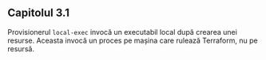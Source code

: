 ## Capitolul 3.1

Provisionerul `local-exec` invocă un executabil local după crearea unei resurse. Aceasta invocă un proces pe mașina care rulează Terraform, nu pe resursă.